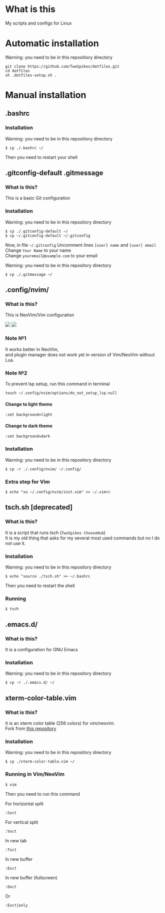 # What is this

My scripts and configs for Linux

# Automatic installation

Warning: you need to be in this repositiory directory
```console
git clone https://github.com/TwoSpikes/dotfiles.git
cd dotfiles
sh .dotfiles-setup.sh .
```

# Manual installation

## .bashrc

### Installation

Warning: you need to be in this repositiory directory
```console
$ cp ./.bashrc ~/
```

Then you need to restart your shell

## .gitconfig-default .gitmessage

### What is this?

This is a basic Git configuration

### Installation

Warning: you need to be in this repository directory
```console
$ cp ./.gitconfig-default ~/
$ cp ~/.gitconfig-default ~/.gitconfig
```
Now, in file `~/.gitconfig`
Uncomment lines `[user] name` and `[user] email`\
Change `Your Name` to your name\
Change `youremail@example.com` to your email

Warning: you need to be in this repository directory
```console
$ cp ./.gitmessage ~/
```

## .config/nvim/

### What is this?

This is NeoVim/Vim configuration

<img src=.github/images/Screenshot_2023-11-05-14-45-03-516_com.termux.png>
<img src=.github/images/Screenshot_2023-11-05-12-13-23-092_com.termux.png>

### Note №1

It works better in NeoVim,\
and plugin manager does not work yet in version of Vim/NeoVim without Lua.

### Note №2

To prevent lsp setup, run this command in terminal

```console
touch ~/.config/nvim/options/do_not_setup_lsp.null
```

#### Change to light theme

```vim
:set background=light
```

#### Change to dark theme

```vim
:set background=dark
```

### Installation

Warning: you need to be in this repository directory
```console
$ cp -r ./.config/nvim/ ~/.config/
```

### Extra step for Vim

```console
$ echo "so ~/.config/nvim/init.vim" >> ~/.vimrc
```

## tsch.sh [deprecated]

### What is this?

It is a script that runs tsch (`TwoSpikes ChooseHub`)\
It is my old thing that asks for my several most used commands but no I do not use it.

### Installation

Warning: you need to be in this repository directory
```console
$ echo "source ./tsch.sh" >> ~/.bashrc
```

Then you need to restart the shell

### Running
```console
$ tsch
```

## .emacs.d/

### What is this?

It is a configuration for GNU Emacs

### Installation

Warning: you need to be in this repository directory
```console
$ cp -r ./.emacs.d/ ~/
```

## xterm-color-table.vim

### What is this?

It is an xterm color table (256 colors) for vim/neovim.\
Fork from [this repository](https://github.com/guns/xterm-color-table.vim)

### Installation

Warning: you need to be in this repository directory
```console
$ cp ./xterm-color-table.vim ~/
```

### Running in Vim/NeoVim

```console
$ vim
```

Then you need to run this command

For horizontal split
```
:Sxct
```

For vertical split
```
:Vxct
```

In new tab
```
:Txct
```

In new buffer
```
:Exct
```

In new buffer (fullscreen)
```
:Oxct
```
Or
```
:Exct|only
```
